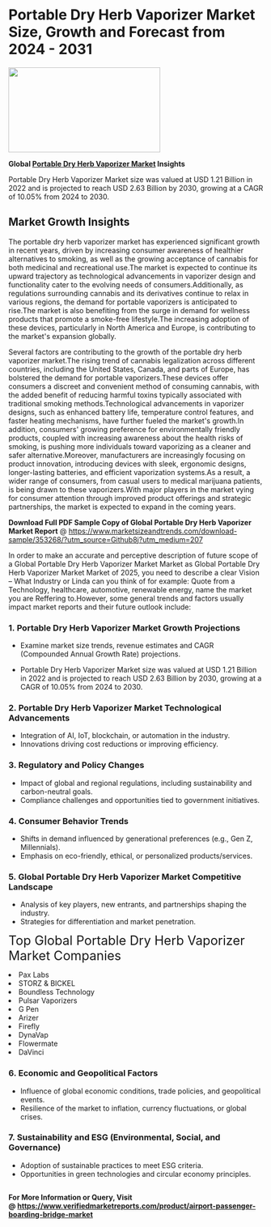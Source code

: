 <H1>Portable Dry Herb Vaporizer Market Size, Growth and Forecast from 2024 - 2031</H1><img class="aligncenter size-medium wp-image-584254" src="https://thirdeyenews.in/wp-content/uploads/2024/09/Global-Market-Research-300x168.jpeg" alt="" width="300" height="168" /><p><strong>Global&nbsp;<a href="https://www.marketsizeandtrends.com/download-sample/353268/?utm_source=Github8j?utm_medium=207">Portable Dry Herb Vaporizer Market</a> Insights</strong></p><p>Portable Dry Herb Vaporizer Market size was valued at USD 1.21 Billion in 2022 and is projected to reach USD 2.63 Billion by 2030, growing at a CAGR of 10.05% from 2024 to 2030.</p><p><h2>Market Growth Insights</h2> <p>The portable dry herb vaporizer market has experienced significant growth in recent years, driven by increasing consumer awareness of healthier alternatives to smoking, as well as the growing acceptance of cannabis for both medicinal and recreational use.The market is expected to continue its upward trajectory as technological advancements in vaporizer design and functionality cater to the evolving needs of consumers.Additionally, as regulations surrounding cannabis and its derivatives continue to relax in various regions, the demand for portable vaporizers is anticipated to rise.The market is also benefiting from the surge in demand for wellness products that promote a smoke-free lifestyle.The increasing adoption of these devices, particularly in North America and Europe, is contributing to the market's expansion globally.</p> <p>Several factors are contributing to the growth of the portable dry herb vaporizer market.The rising trend of cannabis legalization across different countries, including the United States, Canada, and parts of Europe, has bolstered the demand for portable vaporizers.These devices offer consumers a discreet and convenient method of consuming cannabis, with the added benefit of reducing harmful toxins typically associated with traditional smoking methods.Technological advancements in vaporizer designs, such as enhanced battery life, temperature control features, and faster heating mechanisms, have further fueled the market's growth.In addition, consumers' growing preference for environmentally friendly products, coupled with increasing awareness about the health risks of smoking, is pushing more individuals toward vaporizing as a cleaner and safer alternative.Moreover, manufacturers are increasingly focusing on product innovation, introducing devices with sleek, ergonomic designs, longer-lasting batteries, and efficient vaporization systems.As a result, a wider range of consumers, from casual users to medical marijuana patients, is being drawn to these vaporizers.With major players in the market vying for consumer attention through improved product offerings and strategic partnerships, the market is expected to expand in the coming years.</p> <p><span class=""><strong>Download Full PDF Sample Copy of Global Portable Dry Herb Vaporizer Market Report</strong> @ <a href="https://www.marketsizeandtrends.com/download-sample/353268/?utm_source=Github8j?utm_medium=207" target="_blank">https://www.marketsizeandtrends.com/download-sample/353268/?utm_source=Github8j?utm_medium=207</a></span></p><p>In order to make an accurate and perceptive description of future scope of a Global&nbsp;Portable Dry Herb Vaporizer Market Market as Global&nbsp;Portable Dry Herb Vaporizer Market Market of 2025, you need to describe a clear Vision &ndash; What Industry or Linda can you think of for example: Quote from a Technology, healthcare, automotive, renewable energy, name the market you are Reffering to.However, some general trends and factors usually impact market reports and their future outlook include:</p><h3>1.&nbsp;<strong>Portable Dry Herb Vaporizer Market Growth Projections</strong></h3><ul><li>Examine market size trends, revenue estimates and CAGR (Compounded Annual Growth Rate) projections.</li><li><p>Portable Dry Herb Vaporizer Market size was valued at USD 1.21 Billion in 2022 and is projected to reach USD 2.63 Billion by 2030, growing at a CAGR of 10.05% from 2024 to 2030.</p></li></ul><h3>2.&nbsp;<strong>Portable Dry Herb Vaporizer Market Technological Advancements</strong></h3><ul><li>Integration of AI, IoT, blockchain, or automation in the industry.</li><li>Innovations driving cost reductions or improving efficiency.</li></ul><h3>3.&nbsp;<strong>Regulatory and Policy Changes</strong></h3><ul><li>Impact of global and regional regulations, including sustainability and carbon-neutral goals.</li><li>Compliance challenges and opportunities tied to government initiatives.</li></ul><h3>4.&nbsp;<strong>Consumer Behavior Trends</strong></h3><ul><li>Shifts in demand influenced by generational preferences (e.g., Gen Z, Millennials).</li><li>Emphasis on eco-friendly, ethical, or personalized products/services.</li></ul><h3>5.&nbsp;<strong>Global Portable Dry Herb Vaporizer Market Competitive Landscape</strong></h3><ul><li>Analysis of key players, new entrants, and partnerships shaping the industry.</li><li>Strategies for differentiation and market penetration.</li></ul><p data-pm-slice="1 1 []"><span style="color: inherit; font-family: inherit; font-size: 25px;">Top Global Portable Dry Herb Vaporizer Market Companies</span></p><div class="" data-test-id=""><p><li>Pax Labs</li><li> STORZ & BICKEL</li><li> Boundless Technology</li><li> Pulsar Vaporizers</li><li> G Pen</li><li> Arizer</li><li> Firefly</li><li> DynaVap</li><li> Flowermate</li><li> DaVinci</li></p></div><h3>6.&nbsp;<strong>Economic and Geopolitical Factors</strong></h3><ul><li>Influence of global economic conditions, trade policies, and geopolitical events.</li><li>Resilience of the market to inflation, currency fluctuations, or global crises.</li></ul><h3>7.&nbsp;<strong>Sustainability and ESG (Environmental, Social, and Governance)</strong></h3><ul><li>Adoption of sustainable practices to meet ESG criteria.</li><li>Opportunities in green technologies and circular economy principles.</li></ul><h2><strong style="font-size: 14px;">For More Information or Query, Visit @&nbsp;</strong><a style="background-color: #ffffff; font-size: 14px;" href="https://www.marketsizeandtrends.com/report/portable-dry-herb-vaporizer-market/" target="_blank">https://www.verifiedmarketreports.com/product/airport-passenger-boarding-bridge-market</a></h2>
